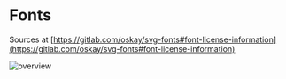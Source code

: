# Fonts

Sources at [https://gitlab.com/oskay/svg-fonts#font-license-information](https://gitlab.com/oskay/svg-fonts#font-license-information)

![overview](https://gitlab.com/oskay/svg-fonts/-/raw/b7dfdddcd7a1f241bfede9c87d85821631c7a6a4/samples.png)
